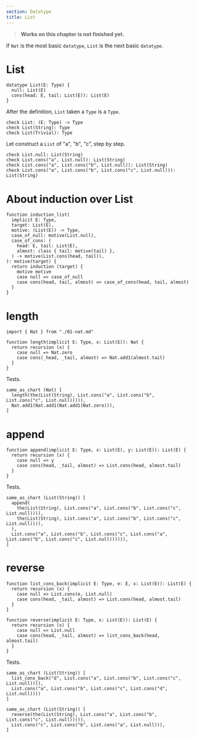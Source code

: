 ```yaml
---
section: Datatype
title: List
---
```


> **Works on this chapter is not finished yet.**

If `Nat` is the most basic `datatype`,
`List` is the next basic `datatype`.

# List

```cicada
datatype List(E: Type) {
  null: List(E)
  cons(head: E, tail: List(E)): List(E)
}
```

After the definition, `List` taken a `Type` is a `Type`.

```cicada
check List: (E: Type) -> Type
check List(String): Type
check List(Trivial): Type
```

Let construct a `List` of "a", "b", "c", step by step.

```cicada
check List.null: List(String)
check List.cons("a", List.null): List(String)
check List.cons("a", List.cons("b", List.null)): List(String)
check List.cons("a", List.cons("b", List.cons("c", List.null))): List(String)
```

# About induction over List

```cicada
function induction_list(
  implicit E: Type,
  target: List(E),
  motive: (List(E)) -> Type,
  case_of_null: motive(List.null),
  case_of_cons: (
    head: E, tail: List(E),
    almost: class { tail: motive(tail) },
  ) -> motive(List.cons(head, tail)),
): motive(target) {
  return induction (target) {
    motive motive
    case null => case_of_null
    case cons(head, tail, almost) => case_of_cons(head, tail, almost)
  }
}
```

# length

```cicada
import { Nat } from "./01-nat.md"

function length(implicit E: Type, x: List(E)): Nat {
  return recursion (x) {
    case null => Nat.zero
    case cons(_head, _tail, almost) => Nat.add1(almost.tail)
  }
}
```

Tests.

```cicada
same_as_chart (Nat) [
  length(the(List(String), List.cons("a", List.cons("b", List.cons("c", List.null))))),
  Nat.add1(Nat.add1(Nat.add1(Nat.zero))),
]
```

# append

```cicada
function append(implicit E: Type, x: List(E), y: List(E)): List(E) {
  return recursion (x) {
    case null => y
    case cons(head, _tail, almost) => List.cons(head, almost.tail)
  }
}
```

Tests.

```cicada
same_as_chart (List(String)) [
  append(
    the(List(String), List.cons("a", List.cons("b", List.cons("c", List.null)))),
    the(List(String), List.cons("a", List.cons("b", List.cons("c", List.null)))),
  ),
  List.cons("a", List.cons("b", List.cons("c", List.cons("a", List.cons("b", List.cons("c", List.null)))))),
]
```

# reverse

```cicada
function list_cons_back(implicit E: Type, e: E, x: List(E)): List(E) {
  return recursion (x) {
    case null => List.cons(e, List.null)
    case cons(head, _tail, almost) => List.cons(head, almost.tail)
  }
}

function reverse(implicit E: Type, x: List(E)): List(E) {
  return recursion (x) {
    case null => List.null
    case cons(head, _tail, almost) => list_cons_back(head, almost.tail)
  }
}
```

Tests.

```cicada
same_as_chart (List(String)) [
  list_cons_back("d", List.cons("a", List.cons("b", List.cons("c", List.null)))),
  List.cons("a", List.cons("b", List.cons("c", List.cons("d", List.null))))
]

same_as_chart (List(String)) [
  reverse(the(List(String), List.cons("a", List.cons("b", List.cons("c", List.null))))),
  List.cons("c", List.cons("b", List.cons("a", List.null))),
]
```
